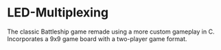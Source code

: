 # LED-Multiplexing

The classic Battleship game remade using a more custom gameplay in C. Incorporates a 9x9 game board with a two-player game format.


